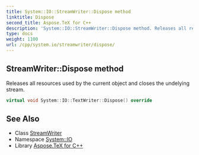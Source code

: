```yaml
---
title: System::IO::StreamWriter::Dispose method
linktitle: Dispose
second_title: Aspose.TeX for C++
description: 'System::IO::StreamWriter::Dispose method. Releases all resources used by the current object and closes the undelying stream in C++.'
type: docs
weight: 1100
url: /cpp/system.io/streamwriter/dispose/
---
```

## StreamWriter::Dispose method


Releases all resources used by the current object and closes the undelying stream.

```cpp
virtual void System::IO::TextWriter::Dispose() override
```

## See Also

* Class [StreamWriter](../)
* Namespace [System::IO](../../)
* Library [Aspose.TeX for C++](../../../)
